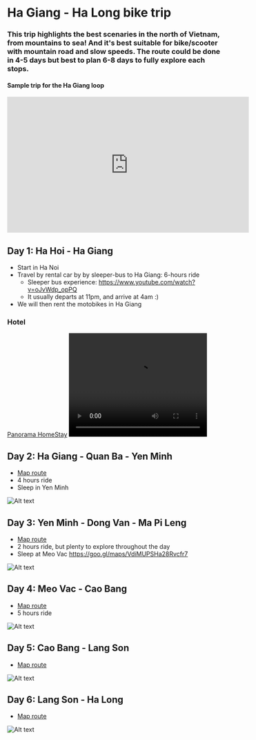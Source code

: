 # Ha Giang - Ha Long bike trip

### This trip highlights the best scenaries in the north of Vietnam, from mountains to sea! And it's best suitable for bike/scooter with mountain road and slow speeds. The route could be done in 4-5 days but best to plan 6-8 days to fully explore each stops.

#### Sample trip for the Ha Giang loop
<iframe width="560" height="315" src="https://www.youtube.com/embed/TkpIak1qc8Y?si=9n2jGXNv12TtkNVj" title="YouTube video player" frameborder="0" allow="accelerometer; autoplay; clipboard-write; encrypted-media; gyroscope; picture-in-picture; web-share" allowfullscreen></iframe>

## Day 1: Ha Hoi - Ha Giang
* Start in Ha Noi
* Travel by rental car by by sleeper-bus to Ha Giang: 6-hours ride
  * Sleeper bus experience: https://www.youtube.com/watch?v=oJvWdp_opPQ
  * It usually departs at 11pm, and arrive at 4am :)
* We will then rent the motobikes in Ha Giang

### Hotel
[Panorama HomeStay](https://goo.gl/maps/iuuPtmhBWXon9wLy9)
<video width="320" height="240" controls>
  <source src="https://lh3.googleusercontent.com/ggs/AF1QipNMx3P0LwL38VuLY030wfAi48AyqNp4Zbhidtb7=m18?cpn=sxS_f8K6aXd1TZr-" >
</video>

## Day 2: Ha Giang - Quan Ba - Yen Minh
* [Map route](https://www.google.com/maps/dir/Tp.+H%C3%A0+Giang,+H%C3%A0+Giang,+Vi%E1%BB%87t+Nam/Qu%E1%BA%A3n+B%E1%BA%A1,+H%C3%A0+Giang,+Vi%E1%BB%87t+Nam/tt.+Y%C3%AAn+Minh/@23.0061465,104.933989,11.28z/data=!4m20!4m19!1m5!1m1!1s0x36cc79b180b4239d:0xb7a373a73bc23544!2m2!1d104.9784494!2d22.8025588!1m5!1m1!1s0x36cc0b167fa61df7:0x8495bfb0cc033df9!2m2!1d104.9856176!2d23.087186!1m5!1m1!1s0x36cbf16231aecb21:0x4739f6b88032736e!2m2!1d105.1555046!2d23.1185238!3e0?entry=ttu)
* 4 hours ride
* Sleep in Yen Minh

![Alt text](image-1.png)

## Day 3: Yen Minh - Dong Van - Ma Pi Leng

* [Map route](https://www.google.com/maps/dir/tt.+Y%C3%AAn+Minh/tt.+%C4%90%E1%BB%93ng+V%C4%83n,+%C4%90%E1%BB%93ng+V%C4%83n,+H%C3%A0+Giang,+Vi%E1%BB%87t+Nam/M%C3%A3+P%C3%AD+L%C3%A8ng,+M%C3%A8o+V%E1%BA%A1c+District,+Ha+Giang,+Vietnam/@23.1982869,105.2086114,12z/data=!3m1!4b1!4m20!4m19!1m5!1m1!1s0x36cbf16231aecb21:0x4739f6b88032736e!2m2!1d105.1555046!2d23.1185238!1m5!1m1!1s0x36cbe6cfb1c33961:0x5eff1d412485f4aa!2m2!1d105.3627336!2d23.2781471!1m5!1m1!1s0x36cbdda02a4fdd59:0x7e9c5349a9cc2f93!2m2!1d105.4243804!2d23.2356473!3e0?entry=ttu)
* 2 hours ride, but plenty to explore throughout the day
* Sleep at Meo Vac https://goo.gl/maps/VdiMUPSHa28Rvcfr7

![Alt text](image-2.png)

## Day 4: Meo Vac - Cao Bang

* [Map route](https://www.google.com/maps/dir/Meo+Vac+Clay+House/Cao+B%E1%BA%B1ng,+Cao+Bang,+Vietnam/@22.9171922,105.5070612,10z/data=!3m1!4b1!4m14!4m13!1m5!1m1!1s0x36cbdd7ab13c5a71:0xf2a726b794c3aece!2m2!1d105.4160956!2d23.2052605!1m5!1m1!1s0x36ca643b852c0327:0xf7278f9b5a7c6921!2m2!1d106.2639852!2d22.6666369!3e0?entry=ttu)
* 5 hours ride

![Alt text](image-3.png)

## Day 5: Cao Bang - Lang Son
* [Map route](https://www.google.com/maps/dir/Cao+B%E1%BA%B1ng,+Cao+Bang,+Vietnam/L%E1%BA%A1ng+S%C6%A1n,+Vietnam/@22.2625039,106.2703689,10.47z/data=!4m14!4m13!1m5!1m1!1s0x36ca643b852c0327:0xf7278f9b5a7c6921!2m2!1d106.2639852!2d22.6666369!1m5!1m1!1s0x36b54e779f3306a9:0x4d0e88116ffb61b9!2m2!1d106.761519!2d21.853708!3e0?entry=ttu)

![Alt text](image-4.png)

## Day 6: Lang Son - Ha Long
* [Map route](https://www.google.com/maps/dir/L%E1%BA%A1ng+S%C6%A1n,+Vietnam/H%E1%BA%A1+Long,+Qu%E1%BA%A3ng+Ninh,+Vietnam/@21.4077456,106.3194124,9.48z/data=!4m14!4m13!1m5!1m1!1s0x36b54e779f3306a9:0x4d0e88116ffb61b9!2m2!1d106.761519!2d21.853708!1m5!1m1!1s0x314a583f825ff2c9:0xc5d143510be28d44!2m2!1d107.0448069!2d20.9711977!3e0?entry=ttu)

![Alt text](image-5.png)










